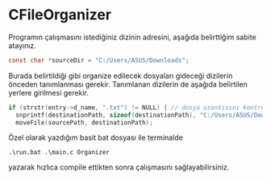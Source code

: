 # CFileOrganizer

Programın çalışmasını istediğiniz dizinin adresini, aşağıda belirttiğim sabite atayınız. 

```c
const char *sourceDir = "C:/Users/ASUS/Downloads";
```

Burada belirtildiği gibi organize edilecek dosyaları gideceği dizilerin önceden tanımlanması gerekir. Tanımlanan dizilerin de aşağıda belirtilen yerlere girilmesi gerekir.

```c
if (strstr(entry->d_name, ".txt") != NULL) { // dosya uzantısını kontrol eder
  snprintf(destinationPath, sizeof(destinationPath), "C:/Users/ASUS/Downloads/MetinBelgeleri/%s", entry->d_name);
  moveFile(sourcePath, destinationPath);
```

Özel olarak yazdığım basit bat dosyası ile terminalde
```
.\run.bat .\main.c Organizer
```
yazarak hızlıca compile ettikten sonra çalışmasını sağlayabilirsiniz.

